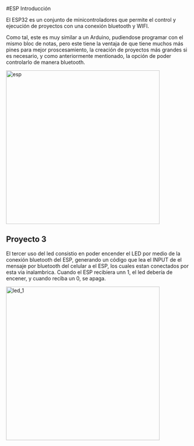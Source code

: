 #ESP Introducción

El ESP32 es un conjunto de minicontroladores que permite el control y ejecución de proyectos con una conexión bluetooth y WIFI.

Como tal, este es muy similar a un Arduino, pudiendose programar con el mismo bloc de notas, pero este tiene la ventaja de que tiene muchos más pines para mejor proscesamiento, la creación de proyectos más grandes si es necesario, y como anteriormente mentionado, la opción de poder controlarlo de manera bluetooth.

<img src="[(https://github.com/EmilyMZS/portafolio_iberopue/blob/main/docs/recursos/imgs/esp.jpg)]" alt="esp" width="420">

## Proyecto 3

El tercer uso del led consistio en poder encender el LED por medio de la conexión bluetooth del ESP, generando un código que lea el INPUT de el mensaje por bluetooth del celular a el ESP, los cuales estan conectados por esta via inalambrica. Cuando el ESP recibiera unn 1, el led debería de encener, y cuando reciba un 0, se apaga.

<img src="[(https://github.com/EmilyMZS/portafolio_iberopue/blob/main/docs/recursos/imgs/espproyecto1.jfif)]" alt="led_1" width="420">
